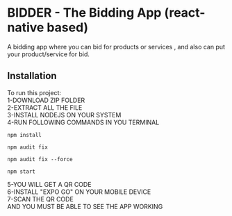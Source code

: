 # BIDDER - The Bidding App (react-native based)

A bidding app where you can bid for products or services , and also can put your product/service for bid.

## Installation

To run this project:   
1-DOWNLOAD ZIP FOLDER  
2-EXTRACT ALL THE FILE  
3-INSTALL NODEJS ON YOUR SYSTEM  
4-RUN FOLLOWING COMMANDS IN YOU TERMINAL  
```
npm install
```
```
npm audit fix
```
```
npm audit fix --force
```
```
npm start
```  
5-YOU WILL GET A QR CODE  
6-INSTALL "EXPO GO" ON YOUR MOBILE DEVICE  
7-SCAN THE QR CODE  
AND YOU MUST BE ABLE TO SEE THE APP WORKING
